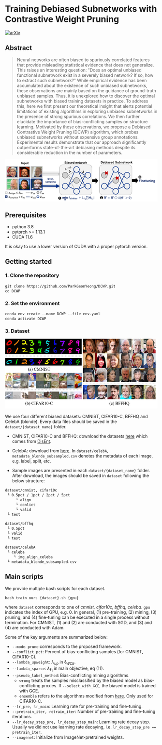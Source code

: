 # Training Debiased Subnetworks with Contrastive Weight Pruning

[![arXiv](https://img.shields.io/badge/arXiv-2210.05247-b31b1b.svg)](https://arxiv.org/abs/2210.05247)

## Abstract
> Neural networks are often biased to spuriously correlated features that provide misleading statistical evidence that does not generalize. 
This raises an interesting question: "Does an optimal unbiased functional subnetwork exist in a severely biased network? If so, how to extract such subnetwork?" 
While empirical evidence has been accumulated about the existence of such unbiased subnetworks, these observations are mainly based on the guidance of ground-truth unbiased samples. 
Thus, it is unexplored how to discover the optimal subnetworks with biased training datasets in practice. To address this, here we first present our theoretical insight that alerts potential limitations of existing algorithms in exploring unbiased subnetworks in the presence of strong spurious correlations. 
We then further elucidate the importance of bias-conflicting samples on structure learning. 
Motivated by these observations, we propose a Debiased Contrastive Weight Pruning (DCWP) algorithm, which probes unbiased subnetworks without expensive group annotations. 
Experimental results demonstrate that our approach significantly outperforms state-of-the-art debiasing methods despite its considerable reduction in the number of parameters.

![concept](dataset/concept.png)

## Prerequisites
- python 3.8
- pytorch >= 1.13.1
- CUDA 11.6

It is okay to use a lower version of CUDA with a proper pytorch version.

## Getting started

### 1. Clone the repository
```
git clone https://github.com/ParkGeonYeong/DCWP.git
cd DCWP
```

### 2. Set the environment
```
conda env create --name DCWP --file env.yaml
conda activate DCWP
```

### 3. Dataset

![sample](dataset/sample_figure.png)

We use four different biased datasets: CMNIST, CIFAR10-C, BFFHQ and CelebA (blonde). Every data files should be saved in the `dataset/{dataset_name}` folder.
- CMNIST, CIFAR10-C and BFFHQ: download the datasets [here](https://drive.google.com/drive/folders/1JEOqxrhU_IhkdcRohdbuEtFETUxfNmNT)
which comes from [DisEnt](https://github.com/kakaoenterprise/Learning-Debiased-Disentangled).

- CelebA: download from [here](https://www.kaggle.com/datasets/jessicali9530/celeba-dataset). In `dataset/celebA`, `metadata_blonde_subsampled.csv` denotes the metadata of each image, e.g. label, split, etc. 
- Sample images are presented in each `dataset/{dataset_name}` folder. After download, the images should be saved in `dataset` following the below structure:

```
dataset/cmnist, cifar10c 
 └ 0.5pct / 1pct / 2pct / 5pct
     └ align
     └ conlict
     └ valid
 └ test
```

```
dataset/bffhq
 └ 0.5pct
 └ valid
 └ test
```

```
dataset/celebA
 └ celeba
    └ img_align_celeba
 └ metadata_blonde_subsampled.csv
```

## Main scripts
We provide multiple bash scripts for each dataset. 
```
bash train_ours_{dataset}.sh {gpu} 
```
where `dataset` corresponds to one of _cmnist, cifar10c, bffhq, celeba_. `gpu` indicates the index of GPU, e.g. 0.
In general, (1) pre-training, (2) mining, (3) pruning, and (4) fine-tuning can be executed in a single process without termination.
For CMNIST, (1) and (2) are conducted with SGD, and (3) and (4) are conducted with Adam. 

Some of the key arguments are summarized below:
- `--mode`: `prune` corresponds to the proposed framework.
- `--conflict_pct`: Percent of bias-conflicting samples (for CMNIST, CIFAR10-C).
- `--lambda_upweight`: $\lambda_{up}$ in $\ell_{WCE}$.
- `--lambda_sparse`: $\lambda_{\ell_1}$ in main objective, eq (11).
- `--pseudo_label_method`: Bias-conflicting mining algorithms.
   - `wrong` treats the samples misclassified by the biased model as bias-conflicting proxies. If `--select_with_GCE`, the biased model is trained with GCE.
   - `ensemble` refers to the algorithms modified from [here](https://arxiv.org/abs/2111.13108). Only used for CIFAR10-C.
- `--lr_pre, lr_main`: Learning rate for pre-training and fine-tuning.
- `--pretrain_iter, retrain_iter`: Number of pre-training and fine-tuning iterations.
- `--lr_decay_step_pre, lr_decay_step_main`: Learning rate decay step. Usually we did not use learning rate decaying, i.e. `lr_decay_step_pre == pretrain_iter`.
- `--imagenet`: Initialize from ImageNet-pretrained weights.
